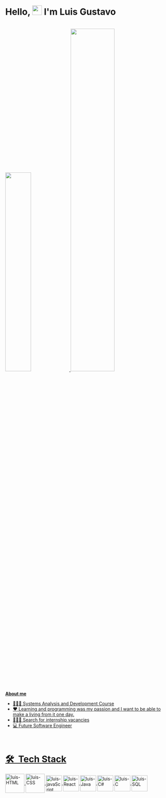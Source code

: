 <h1 aligns"center">Hello, <img src="https://raw.githubusercontent.com/MartinHeinz/MartinHeinz/master/wave.gif" height="30px"> I'm Luis Gustavo</h1>

<br>
<div>
        <a href="https://github.com/LuisDiadema">
        <img width="40%" src="https://github-readme-stats.vercel.app/api/top-langs/?username=LuisDiadema&theme=swift&langs_count=6&layout=compact"/>
        <img width="52.5%" src="https://github-readme-stats.vercel.app/api?username=LuisDiadema&theme=swift&show_icons=true"/>
</div>
<br>

**About me**
- 👨🏻‍🎓 Systems Analysis and Development Course
- ❤ Learning and programming was my passion and I want to be able to make a living from it one day.
- 👨🏻‍💻 Search for internship vacancies
- 💻 Future Software Engineer

<br>

# 🛠 &nbsp;Tech Stack

<div>
    <img align="center" alt="luis-HTML" heigth="50" width="60" src="https://img.icons8.com/?size=100&id=v8RpPQUwv0N8&format=png&color=000000"/>
    <img align="center" alt="luis-CSS" heigth="50" width="60" src="https://img.icons8.com/?size=100&id=7gdY5qNXaKC0&format=png&color=000000"/>
    <img align="center" alt="luis-javaScript" heigth="40" width="50" src="https://cdn.jsdelivr.net/gh/devicons/devicon@latest/icons/javascript/javascript-plain.svg" />
    <img align="center" alt="luis-React" heigth="40" width="50" src="https://img.icons8.com/?size=100&id=asWSSTBrDlTW&format=png&color=000000"/>
    <img align="center" alt="luis-Java" heigth="40" width="50" src="https://cdn.jsdelivr.net/gh/devicons/devicon/icons/java/java-original-wordmark.svg"/>
    <img align="center" alt="luis-C#" heigth="40" width="50" src="https://cdn.jsdelivr.net/gh/devicons/devicon/icons/csharp/csharp-original.svg"/>
    <img align="center" alt="luis-C" heigth="40" width="50" src="https://cdn.jsdelivr.net/gh/devicons/devicon/icons/c/c-original.svg"/>
    <img align="center" alt="luis-SQL" heigth="40" width="50" src="https://cdn.jsdelivr.net/gh/devicons/devicon/icons/mysql/mysql-original-wordmark.svg"/>
</div>
